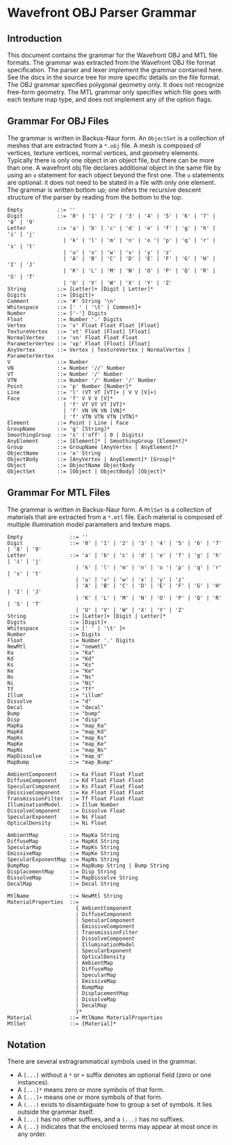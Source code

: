 # Wavefront OBJ Parser Grammar

## Introduction
This document contains the grammar for the Wavefront OBJ and MTL file formats. 
The grammar was extracted from the Wavefront OBJ file format specification. 
The parser and lexer implement the grammar contained here. See the docs in the 
source tree for more specific details on the file format. The OBJ grammar 
specifies polygonal geometry only. It does not recognize free-form geometry. 
The MTL grammar only specifies which file goes with each texture map type, and 
does not implement any of the option flags.

## Grammar For OBJ Files
The grammar is written in Backus-Naur form. An `ObjectSet` is a collection of 
meshes that are extracted from a `*.obj` file. A mesh is composed of vertices, 
texture vertices, normal vertices, and geometry elements. Typically there is 
only one object in an object file, but there can be more than one. A wavefront 
obj file declares additional object in the same file by using an `o` statement 
for each object beyond the first one. The `o` statements are optional: it does 
not need to be stated in a file with only one element. The grammar is written 
bottom up; one infers the recursive descent structure of the parser by 
reading from the bottom to the top.

```
Empty           ::= ''
Digit           ::= '0' | '1' | '2' | '3' | '4' | '5' | '6' | '7' | '8' | '9'
Letter          ::= 'a' | 'b' | 'c' | 'd' | 'e' | 'f' | 'g' | 'h' | 'i' | 'j' 
                  | 'k' | 'l' | 'm' | 'n' | 'o '| 'p' | 'q' | 'r' | 's' | 't' 
                  | 'u' | 'v' | 'w' | 'x' | 'y' | 'z' 
                  | 'A' | 'B' | 'C' | 'D' | 'E' | 'F' | 'G' | 'H' | 'I' | 'J' 
                  | 'K' | 'L' | 'M' | 'N' | 'O' | 'P' | 'Q' | 'R' | 'S' | 'T'
                  | 'U' | 'V' | 'W' | 'X' | 'Y' | 'Z'
String          ::= [Letter]+ [Digit | Letter]*
Digits          ::= [Digit]+
Comment         ::= '#' String '\n'
Whitespace      ::= [' ' | '\t' | Comment]+
Number          ::= ['-'] Digits
Float           ::= Number '.' Digits
Vertex          ::= 'v' Float Float Float [Float]
TextureVertex   ::= 'vt' Float [Float] [Float]
NormalVertex    ::= 'vn' Float Float Float
ParameterVertex ::= 'vp' Float [Float] [Float]
AnyVertex       ::= Vertex | TextureVertex | NormalVertex | ParameterVertex
V               ::= Number
VN              ::= Number '//' Number
VT              ::= Number '/' Number
VTN             ::= Number '/' Number '/' Number
Point           ::= 'p' Number [Number]*
Line            ::= 'l' (VT VT [VT]+ | V V [V]+)
Face            ::= 'f' V V V [V]*
                  | 'f' VT VT VT [VT]*
                  | 'f' VN VN VN [VN]*
                  | 'f' VTN VTN VTN [VTN]*
Element         ::= Point | Line | Face
GroupName       ::= 'g' [String]*
SmoothingGroup  ::= 's' ('off' | 0 | Digits)
AnyElement      ::= [Element]* | SmoothingGroup [Element]*
Group           ::= GroupName [AnyVertex | AnyElement]*
ObjectName      ::= 'o' String
ObjectBody      ::= [AnyVertex | AnyElement]* [Group]*
Object          ::= ObjectName ObjectBody
ObjectSet       ::= [Object | ObjectBody] [Object]*
```

## Grammar For MTL Files
The grammar is written in Backus-Naur form. A `MtlSet` is a collection of 
materials that are extracted from a `*.mtl` file. Each material is composed of 
multiple illumination model parameters and texture maps.

```
Empty               ::= ''
Digit               ::= '0' | '1' | '2' | '3' | '4' | '5' | '6' | '7' | '8' | '9'
Letter              ::= 'a' | 'b' | 'c' | 'd' | 'e' | 'f' | 'g' | 'h' | 'i' | 'j' 
                      | 'k' | 'l' | 'm' | 'n' | 'o '| 'p' | 'q' | 'r' | 's' | 't' 
                      | 'u' | 'v' | 'w' | 'x' | 'y' | 'z' 
                      | 'A' | 'B' | 'C' | 'D' | 'E' | 'F' | 'G' | 'H' | 'I' | 'J' 
                      | 'K' | 'L' | 'M' | 'N' | 'O' | 'P' | 'Q' | 'R' | 'S' | 'T'
                      | 'U' | 'V' | 'W' | 'X' | 'Y' | 'Z'
String              ::= [Letter]+ [Digit | Letter]*
Digits              ::= [Digit]+
Whitespace          ::= [' ' | '\t' ]+
Number              ::= Digits
Float               ::= Number '.' Digits
NewMtl              ::= "newmtl"
Ka                  ::= "Ka"
Kd                  ::= "Kd"
Ks                  ::= "Ks"
Ke                  ::= "Ke"
Ns                  ::= "Ns"
Ni                  ::= "Ni"
Tf                  ::= "Tf"
Illum               ::= "illum"
Dissolve            ::= "d"
Decal               ::= "decal"
Bump                ::= "bump"
Disp                ::= "disp"
MapKa               ::= "map_Ka"
MapKd               ::= "map_Kd"
MapKs               ::= "map_Ks"
MapKe               ::= "map_Ke"
MapNs               ::= "map_Ns"
MapDissolve         ::= "map_d"
MapBump             ::= "map_Bump"

AmbientComponent    ::= Ka Float Float Float
DiffuseComponent    ::= Kd Float Float Float
SpecularComponent   ::= Ks Float Float Float
EmissiveComponent   ::= Ke Float Float Float
TransmissionFilter  ::= Tf Float Float Float
IlluminationModel   ::= Illum Number
DissolveComponent   ::= Dissolve Float
SpecularExponent    ::= Ns Float
OpticalDensity      ::= Ni Float

AmbientMap          ::= MapKa String
DiffuseMap          ::= MapKd String
SpecularMap         ::= MapKs String
EmissiveMap         ::= MapKe String
SpecularExponentMap ::= MapNs String
BumpMap             ::= MapBump String | Bump String
DisplacementMap     ::= Disp String
DissolveMap         ::= MapDissolve String
DecalMap            ::= Decal String

MtlName             ::= NewMtl String
MaterialProperties  ::= 
                      { AmbientComponent 
                      | DiffuseComponent 
                      | SpecularComponent 
                      | EmissiveComponent 
                      | TransmissionFilter 
                      | DissolveComponent 
                      | IlluminationModel
                      | SpecularExponent 
                      | OpticalDensity 
                      | AmbientMap
                      | DiffuseMap
                      | SpecularMap
                      | EmissiveMap
                      | BumpMap
                      | DisplacementMap
                      | DissolveMap
                      | DecalMap
                      }*
Material            ::= MtlName MaterialProperties
MtlSet              ::= [Material]*
```

## Notation
There are several extragrammatical symbols used in the grammar.
* A `[...]`  without a `*` or `+` suffix denotes an optional field (zero or 
             one instances).
* A `[...]*` means zero or more symbols of that form.
* A `[...]+` means one or more symbols of that form.
* A `(...)`  exists to disambiguate how to group a set of symbols. It lies 
             outside the grammar itself.
* A `[...]`  has no other suffixes, and a `(...)` has no suffixes.
* A `{...}`  indicates that the enclosed terms may appear at most once in any order.
